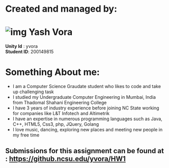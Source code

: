 # Created and managed by:
# ![img](https://github.ncsu.edu/yvora/HW1/blob/gh-pages/images/pic.jpg) Yash Vora<br/> 
**Unity Id** : yvora <br/>
**Student ID**: 200149815

# Something About me:
 * I am a Computer Science Graudate student who likes to code and take up challenging task
 * I studied my Undergraduate Computer Engineering in Mumbai, India from Thadomal Shahani Engineering College
 * I have 3 years of industry experience before joining NC State working for companies like L&T Infotech and Altimetrik 
 * I have an expertise in numerous programming languages such as Java, C++, HTML5, Css3, php, JQuery, Golang
 * I love music, dancing, exploring new places and meeting new people in my free time

## Submissions for this assignment can be found at : https://github.ncsu.edu/yvora/HW1 
